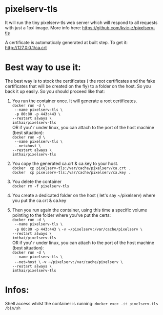 # pixelserv-tls
It will run the tiny pixelserv-tls web server which will respond to all requests with just a 1pxl image.
More info here: https://github.com/kvic-z/pixelserv-tls

A certificate is automaticaly generated at built step.
To get it: http://127.0.0.1/ca.crt

# Best way to use it:

The best way is to stock the certificates ( the root certificates and the fake certificates that will be created on the fly) to a folder on the host. So you back it up easily. 
So you should proceed like that:  
1) You run the container once. It will generate a root certificates.  
`docker run -d \`  
` --name pixelserv-tls \`  
` -p 80:80 -p 443:443 \`  
`--restart always \`  
`imthai/pixelserv-tls`  
OR 
if you' r under linux, you can attach to the port of the host machine (best situation):  
`docker run -d \`  
` --name pixelserv-tls \`  
` --net=host \`  
`--restart always \`  
`imthai/pixelserv-tls`

2) You copy the generated ca.crt & ca.key to your host.  
`docker  cp pixelserv-tls:/var/cache/pixelserv/ca.crt .`  
`docker  cp pixelserv-tls:/var/cache/pixelserv/ca.key .`   

3) You delete the container  
`docker rm -f pixelserv-tls`  

4) You create a dedicated folder on the host ( let's say ~/pixelserv) where you put the ca.crt & ca.key  

5) Then you run again the container, using this time a specific volume pointing to the folder where you've put the certs:  
`docker run -d \`  
` --name pixelserv-tls \`   
` -p 80:80 -p 443:443 \`
`-v ~/pixelserv:/var/cache/pixelserv \  `  
`--restart always \`  
`imthai/pixelserv-tls`  
OR 
if you' r under linux, you can attach to the port of the host machine (best situation):  
`docker run -d \`  
` --name pixelserv-tls \`  
` --net=host \` 
`-v ~/pixelserv:/var/cache/pixelserv \  `  
`--restart always \`  
`imthai/pixelserv-tls`


# Infos:
Shell access whilst the container is running: `docker exec -it pixelserv-tls /bin/sh`
